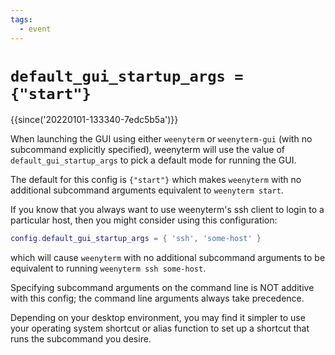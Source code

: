 ```yaml
---
tags:
  - event
---
```

# `default_gui_startup_args = {"start"}`

{{since('20220101-133340-7edc5b5a')}}

When launching the GUI using either `weenyterm` or `weenyterm-gui` (with no
subcommand explicitly specified), weenyterm will use the value of
`default_gui_startup_args` to pick a default mode for running the GUI.

The default for this config is `{"start"}` which makes `weenyterm` with no
additional subcommand arguments equivalent to `weenyterm start`.

If you know that you always want to use weenyterm's ssh client to login to a
particular host, then you might consider using this configuration:

```lua
config.default_gui_startup_args = { 'ssh', 'some-host' }
```

which will cause `weenyterm` with no additional subcommand arguments to be
equivalent to running `weenyterm ssh some-host`.

Specifying subcommand arguments on the command line is NOT additive with
this config; the command line arguments always take precedence.

Depending on your desktop environment, you may find it simpler to use
your operating system shortcut or alias function to set up a shortcut
that runs the subcommand you desire.
